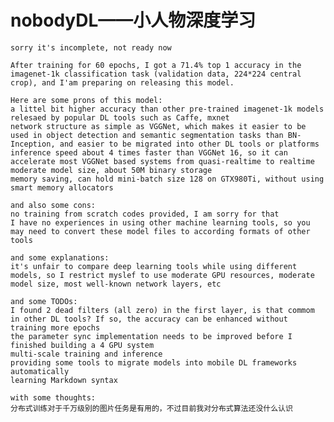 # nobodyDL——小人物深度学习
	sorry it's incomplete, not ready now

	After training for 60 epochs, I got a 71.4% top 1 accuracy in the imagenet-1k classification task (validation data, 224*224 central crop), and I'am preparing on releasing this model.

	Here are some prons of this model:
	a littel bit higher accuracy than other pre-trained imagenet-1k models relesaed by popular DL tools such as Caffe, mxnet
	network structure as simple as VGGNet, which makes it easier to be used in object detection and semantic segmentation tasks than BN-Inception, and easier to be migrated into other DL tools or platforms
	inference speed about 4 times faster than VGGNet 16, so it can accelerate most VGGNet based systems from quasi-realtime to realtime
	moderate model size, about 50M binary storage
	memory saving, can hold mini-batch size 128 on GTX980Ti, without using smart memory allocators
	
	and also some cons:
	no training from scratch codes provided, I am sorry for that
	I have no experiences in using other machine learning tools, so you may need to convert these model files to according formats of other tools
	
	and some explanations:
	it's unfair to compare deep learning tools while using different models, so I restrict myslef to use moderate GPU resources, moderate model size, most well-known network layers, etc
	
	and some TODOs:
	I found 2 dead filters (all zero) in the first layer, is that commom in other DL tools? If so, the accuracy can be enhanced without training more epochs
	the parameter sync implementation needs to be improved before I finished building a 4 GPU system
	multi-scale training and inference
	providing some tools to migrate models into mobile DL frameworks automatically
	learning Markdown syntax
	
	with some thoughts:
	分布式训练对于千万级别的图片任务是有用的，不过目前我对分布式算法还没什么认识
